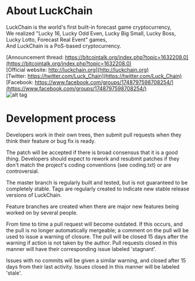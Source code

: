 
About LuckChain
===========================

LuckChain is the world's first built-in forecast game cryptocurrency,<br />
We realized "Lucky 16, Lucky Odd Even, Lucky Big Small, Lucky Boss, Lucky Lotto, Forecast Real Event" games,<br />
And LuckChain is a PoS-based cryptocurrency.<br />

[Announcement thread: https://bitcointalk.org/index.php?topic=1632208.0](https://bitcointalk.org/index.php?topic=1632208.0)<br />
[Official website: http://luckchain.org](http://luckchain.org)<br />
[Twitter: https://twitter.com/Luck_Chain](https://twitter.com/Luck_Chain)<br />
[Facebook: https://www.facebook.com/groups/1748797598708254/](https://www.facebook.com/groups/1748797598708254/)<br />
![alt tag](https://s10.postimg.org/6ouhzsmfd/Luck_Chain-_QPo_S-_V624.png)<br />


Development process
===========================

Developers work in their own trees, then submit pull requests when
they think their feature or bug fix is ready.

The patch will be accepted if there is broad consensus that it is a
good thing.  Developers should expect to rework and resubmit patches
if they don't match the project's coding conventions (see coding.txt)
or are controversial.

The master branch is regularly built and tested, but is not guaranteed
to be completely stable. Tags are regularly created to indicate new
stable release versions of LuckChain.

Feature branches are created when there are major new features being
worked on by several people.

From time to time a pull request will become outdated. If this occurs, and
the pull is no longer automatically mergeable; a comment on the pull will
be used to issue a warning of closure. The pull will be closed 15 days
after the warning if action is not taken by the author. Pull requests closed
in this manner will have their corresponding issue labeled 'stagnant'.

Issues with no commits will be given a similar warning, and closed after
15 days from their last activity. Issues closed in this manner will be 
labeled 'stale'.
